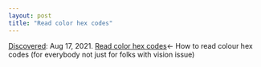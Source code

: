 ```yaml
---
layout: post
title: "Read color hex codes"
---
```

[Discovered](http://rolandtanglao.com/2020/07/29/p1-blogthis-checkvist-list-links-to-blog/): Aug 17, 2021. [Read color hex codes](https://metafizzy.co/blog/read-color-hex-codes/)<-   How to read colour hex codes (for everybody not just for folks with vision issue)
